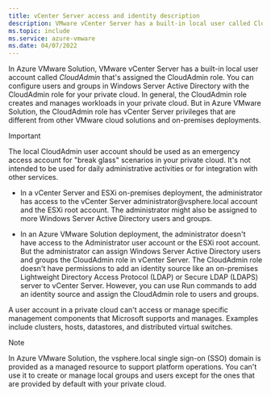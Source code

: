 ```yaml
---
title: vCenter Server access and identity description
description: VMware vCenter Server has a built-in local user called CloudAdmin that's assigned the CloudAdmin role.
ms.topic: include
ms.service: azure-vmware
ms.date: 04/07/2022
---
```


<!-- used in concepts-run-commands.md and tutorial-configure-identity-source.md -->

In Azure VMware Solution, VMware vCenter Server has a built-in local user account called *CloudAdmin* that's assigned the CloudAdmin role. You can configure users and groups in Windows Server Active Directory with the CloudAdmin role for your private cloud. In general, the CloudAdmin role creates and manages workloads in your private cloud. But in Azure VMware Solution, the CloudAdmin role has vCenter Server privileges that are different from other VMware cloud solutions and on-premises deployments.

> [!IMPORTANT]
> The local CloudAdmin user account should be used as an emergency access account for "break glass" scenarios in your private cloud. It's not intended to be used for daily administrative activities or for integration with other services.

- In a vCenter Server and ESXi on-premises deployment, the administrator has access to the vCenter Server administrator\@vsphere.local account and the ESXi root account. The administrator might also be assigned to more Windows Server Active Directory users and groups.

- In an Azure VMware Solution deployment, the administrator doesn't have access to the Administrator user account or the ESXi root account. But the administrator can assign Windows Server Active Directory users and groups the CloudAdmin role in vCenter Server. The CloudAdmin role doesn't have permissions to add an identity source like an on-premises Lightweight Directory Access Protocol (LDAP) or Secure LDAP (LDAPS) server to vCenter Server. However, you can use Run commands to add an identity source and assign the CloudAdmin role to users and groups.

A user account in a private cloud can't access or manage specific management components that Microsoft supports and manages. Examples include clusters, hosts, datastores, and distributed virtual switches.

> [!NOTE]
> In Azure VMware Solution, the vsphere.local single sign-on (SSO) domain is provided as a managed resource to support platform operations. You can't use it to create or manage local groups and users except for the ones that are provided by default with your private cloud.

